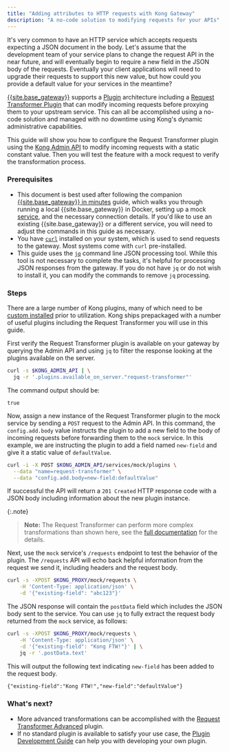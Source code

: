 ```yaml
---
title: "Adding attributes to HTTP requests with Kong Gateway"
description: "A no-code solution to modifying requests for your APIs"
---
```


It's very common to have an HTTP service which accepts requests expecting a JSON document in the body.
Let's assume that the development team of your service plans to change the request API in the near future, 
and will eventually begin to require a new field in the JSON body of the requests. 
Eventually your client applications will need to upgrade their requests to support this new value, 
but how could you provide a default value for your services in the meantime?

[{{site.base_gateway}}](/gateway/{{page.kong_version}}/) supports a [Plugin](/hub/) 
architecture including a [Request Transformer Plugin](/hub/kong-inc/request-transformer/) 
that can modify incoming requests before proxying them to your upstream service. 
This can all be accomplished using a no-code solution and managed with no downtime using 
Kong's dynamic administrative capabilities.

This guide will show you how to configure the Request Transformer plugin using 
the [Kong Admin API](/gateway/{{page.kong_version}}/admin-api/) to modify incoming 
requests with a static constant value. Then you will test the feature with a mock 
request to verify the transformation process.

### Prerequisites

* This document is best used after following the companion 
[{{site.base_gateway}} in minutes](/gateway/latest/understanding-kong/how-to/kong-gateway/) guide, which
walks you through running a local {{site.base_gateway}} in Docker, setting up
a mock [service](/gateway/latest/admin-api/#service-object), and the necessary connection details. 
If you'd like to use an existing {{site.base_gateway}} or a different service, you will need to adjust the 
commands in this guide as necessary.
* You have [`curl`](https://curl.se/) installed on your system, which is used to send 
requests to the gateway. Most systems come with `curl` pre-installed.
* This guide uses the [`jq`](https://stedolan.github.io/jq/) command line JSON processing tool. While
this tool is not necessary to complete the tasks, it's helpful for processing JSON responses from
the gateway. If you do not have `jq` or do not wish to install it, you can modify the commands to remove
`jq` processing.

### Steps

There are a large number of Kong plugins, many of which need to 
be [custom installed](/gateway/{{page.kong_version}}/plugin-development/distribution/) 
prior to utilization. Kong ships prepackaged with a number of useful plugins including
the Request Transformer you will use in this guide.

First verify the Request Transformer plugin is available on your gateway by querying the Admin API and using `jq` to filter the response looking at the plugins available on the server.

```sh
curl -s $KONG_ADMIN_API | \
  jq -r '.plugins.available_on_server."request-transformer"'
```

The command output should be:
```
true
```

Now, assign a new instance of the Request Transformer plugin to
the mock service by sending a `POST` request to the Admin API.
In this command, the `config.add.body` value instructs the plugin to add a new
field to the body of incoming requests before forwarding them to the `mock` service.
In this example, we are instructing the plugin to add a field named `new-field` and 
give it a static value of `defaultValue`. 

```sh
curl -i -X POST $KONG_ADMIN_API/services/mock/plugins \
  --data "name=request-transformer" \
  --data "config.add.body=new-field:defaultValue"
```

If successful the API will return a `201 Created` HTTP response code with a 
JSON body including information about the new plugin instance.

{:.note}
> **Note:** The Request Transformer can perform more complex transformations than 
shown here, see the [full documentation](/hub/kong-inc/request-transformer/) for the details.

Next, use the `mock` service's `/requests` endpoint to test the behavior of the plugin.
The `/requests` API will echo back helpful information from the request we send it, including
headers and the request body.

```sh
curl -s -XPOST $KONG_PROXY/mock/requests \
	-H 'Content-Type: application/json' \
	-d '{"existing-field": "abc123"}'
```

The JSON response will contain the `postData` field which includes the 
JSON body sent to the service. You can use `jq` to fully extract the request body 
returned from the `mock` service, as follows:

```sh
curl -s -XPOST $KONG_PROXY/mock/requests \
	-H 'Content-Type: application/json' \
	-d '{"existing-field": "Kong FTW!"}' | \
	jq -r '.postData.text'
```

This will output the following text indicating `new-field` has been added to the request body.

```txt
{"existing-field":"Kong FTW!","new-field":"defaultValue"}
```

### What's next?

* More advanced transformations can be accomplished with the 
[Request Transformer Advanced](/hub/kong-inc/request-transformer-advanced/) 
plugin.
* If no standard plugin is available to satisfy your use case, the 
[Plugin Development Guide](/gateway/{{page.kong_version}}/plugin-development/) 
can help you with developing your own plugin.
